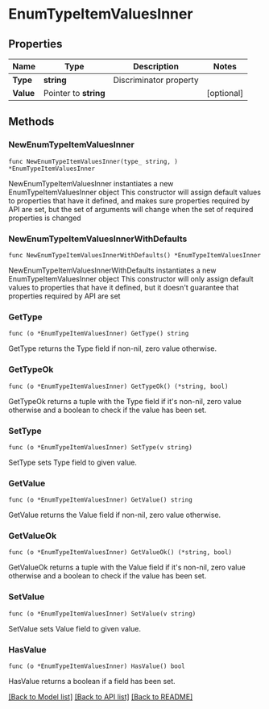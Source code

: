 # EnumTypeItemValuesInner

## Properties

Name | Type | Description | Notes
------------ | ------------- | ------------- | -------------
**Type** | **string** | Discriminator property | 
**Value** | Pointer to **string** |  | [optional] 

## Methods

### NewEnumTypeItemValuesInner

`func NewEnumTypeItemValuesInner(type_ string, ) *EnumTypeItemValuesInner`

NewEnumTypeItemValuesInner instantiates a new EnumTypeItemValuesInner object
This constructor will assign default values to properties that have it defined,
and makes sure properties required by API are set, but the set of arguments
will change when the set of required properties is changed

### NewEnumTypeItemValuesInnerWithDefaults

`func NewEnumTypeItemValuesInnerWithDefaults() *EnumTypeItemValuesInner`

NewEnumTypeItemValuesInnerWithDefaults instantiates a new EnumTypeItemValuesInner object
This constructor will only assign default values to properties that have it defined,
but it doesn't guarantee that properties required by API are set

### GetType

`func (o *EnumTypeItemValuesInner) GetType() string`

GetType returns the Type field if non-nil, zero value otherwise.

### GetTypeOk

`func (o *EnumTypeItemValuesInner) GetTypeOk() (*string, bool)`

GetTypeOk returns a tuple with the Type field if it's non-nil, zero value otherwise
and a boolean to check if the value has been set.

### SetType

`func (o *EnumTypeItemValuesInner) SetType(v string)`

SetType sets Type field to given value.


### GetValue

`func (o *EnumTypeItemValuesInner) GetValue() string`

GetValue returns the Value field if non-nil, zero value otherwise.

### GetValueOk

`func (o *EnumTypeItemValuesInner) GetValueOk() (*string, bool)`

GetValueOk returns a tuple with the Value field if it's non-nil, zero value otherwise
and a boolean to check if the value has been set.

### SetValue

`func (o *EnumTypeItemValuesInner) SetValue(v string)`

SetValue sets Value field to given value.

### HasValue

`func (o *EnumTypeItemValuesInner) HasValue() bool`

HasValue returns a boolean if a field has been set.


[[Back to Model list]](../README.md#documentation-for-models) [[Back to API list]](../README.md#documentation-for-api-endpoints) [[Back to README]](../README.md)


